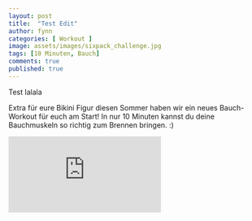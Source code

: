 ```yaml
---
layout: post
title:  "Test Edit"
author: fynn
categories: [ Workout ]
image: assets/images/sixpack_challenge.jpg
tags: [10 Minuten, Bauch]
comments: true
published: true
---
```

Test lalala

Extra für eure Bikini Figur diesen Sommer haben wir ein neues Bauch-Workout für euch am Start! 
In nur 10 Minuten kannst du deine Bauchmuskeln so richtig zum Brennen bringen. :)


<div class="embed-responsive embed-responsive-16by9">
  <iframe class="embed-responsive-item" src="https://www.youtube.com/embed/xPqa1vNAPf0" frameborder="0" allow="accelerometer; autoplay; encrypted-media; gyroscope; picture-in-picture" allowfullscreen></iframe>
</div>
